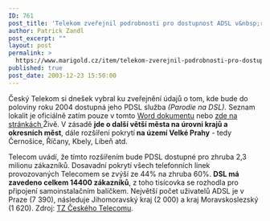 ```yaml
---
ID: 761
post_title: 'Telekom zveřejnil podrobnosti pro dostupnost ADSL v&nbsp;roce 2004'
author: Patrick Zandl
post_excerpt: ""
layout: post
permalink: >
  https://www.marigold.cz/item/telekom-zverejnil-podrobnosti-pro-dostupnost-adsl-v-roce-2004
published: true
post_date: 2003-12-23 15:50:00
---
```

<P>Český Telekom si dnešek vybral ku zveřejnění údajů o tom, kde bude do poloviny roku 2004 dostupná jeho PDSL služba <EM>(Parodie na DSL).</EM> Seznam lokalit je oficiálně zatím pouze v tomto <A href="http://www.telecom.cz/dokumenty/tiskove_zpravy/23122003_1_031223_2ADSL_priloha_cz.doc">Word dokumentu</A> nebo <A href="http://www.zive.cz/h/Bleskovky/AR.asp?ARI=114227&amp;CAI=2097&amp;HID=19" target=_blank>zde na stránkách </A>Živě.&#160;V zásadě <STRONG>jde o další větší města na úrovni krajů a okresních měst</STRONG>, dále rozšíření pokrytí<STRONG> na území Velké Prahy</STRONG> - tedy Černošice, Říčany, Kbely, Libeň atd. </P>
<P>Telecom uvádí, že tímto rozšířením bude PDSL dostupné pro zhruba 2,3 milionu zákazníků. Dosavadní pokrytí všech telefonních linek provozovaných&#160;Telecomem se zvýší ze 44% na zhruba 60%. <STRONG>DSL má zavedeno celkem 14400 zákazníků</STRONG>, z toho tisícovka se rozhodla pro připojení samoinstalačním balíčkem. Největší počet uživatelů ADSL je v Praze (7 390), následuje Jihomoravský kraj (2 000) a kraj Moravskoslezský (1 620). Zdroj: <A href="http://www.telecom.cz/infocentrum/tiskove_centrum/tiskove_zpravy/clanek.php?tz=23122003_1" target=_blank>TZ Českého Telecomu</A>.</P>